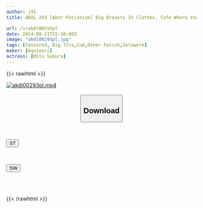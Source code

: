 ```yaml
---
author: j91
title: AKDL-293 [Aknr Fetishism] Big Breasts In Clothes, Cafe Where You Can Rub Breasts, Will The Waitress Always Serve You With Her Breasts Showing Through? "If You Like, I’ll Even Drink Your Semen" Cafe Waitress Mita Sakura

url: /v/akdl00293pl
date: 2024-08-21T15:30:00Z
image: "akdl00293pl.jpg"
tags: [Censored, Big Tits,Cum,Other Fetish,Solowork]
maker: [Aquinori]
actress: [Mita Sakura]
---
```



{{< rawhtml >}}

<div class="video" data-videoid="7X7Vqkaj6ZHAD1r">
    <a href="javascript:;">
        <img src="/v/akdl00293pl/akdl00293pl.jpg" width="WIDTH" height="HEIGHT" alt="akdl00293pl.mp4" loading="lazy">
    </a>
</div>

<script type="text/javascript" src="https://j91.asia/asset/on-demand-st.js"></script>

<br>
  <link rel="stylesheet" href="https://j91.asia/asset/bs5.css">
  
  <center>
  <button class="btn btn-primary" type="button" data-bs-toggle="collapse" data-bs-target=".multi-collapse" aria-expanded="false" aria-controls="multiCollapseExample1 multiCollapseExample2"><h2>Download</h2></button></center>
</p>
<div class="row">
  <div class="col">
    <div class="collapse multi-collapse" id="multiCollapseExample1">
      <div class="card card-body">
	      	      <br>
<div class="buttons">  
<p><a href="/v/akdl00293pl/st.html" target="_blank"><button class="btn-hover color-3"><i class="fa fa-download"></i> ST</button></a></p></div>
    </div>
  </div>
</div>
  <div class="col">
    <div class="collapse multi-collapse" id="multiCollapseExample2">
      <div class="card card-body">
	      <br>
<div class="buttons">
<p><a href="/v/akdl00293pl/sw.html" target="_blank"><button class="btn-hover color-2"><i class="fa fa-download"></i> SW</button></a></p></div>
<br><br>
      </div>
    </div>
  </div>
</div>

{{< /rawhtml >}}